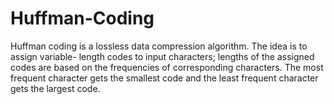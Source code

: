 # Huffman-Coding
Huffman coding is a lossless data compression algorithm. The idea is to assign variable- length codes to input characters; lengths of the assigned codes are based on the  frequencies of corresponding characters. The most frequent character gets the smallest code and the least frequent character gets the largest code.

